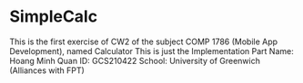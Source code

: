 # SimpleCalc
This is the first exercise of CW2 of the subject COMP 1786 (Mobile App Development), named Calculator 
This is just the Implementation Part
Name: Hoang Minh Quan
ID: GCS210422
School: University of Greenwich (Alliances with FPT)
